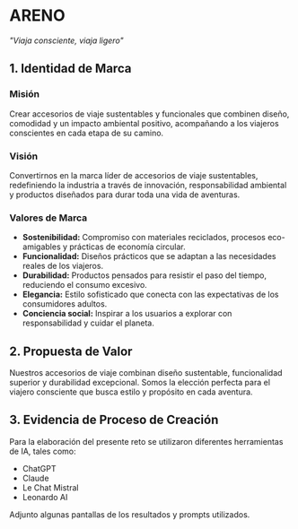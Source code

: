 # ARENO  
*"Viaja consciente, viaja ligero"*  

## 1. Identidad de Marca  

### **Misión**  
Crear accesorios de viaje sustentables y funcionales que combinen diseño, comodidad y un impacto ambiental positivo, acompañando a los viajeros conscientes en cada etapa de su camino.  

### **Visión**  
Convertirnos en la marca líder de accesorios de viaje sustentables, redefiniendo la industria a través de innovación, responsabilidad ambiental y productos diseñados para durar toda una vida de aventuras.  

### **Valores de Marca**  
- **Sostenibilidad:** Compromiso con materiales reciclados, procesos eco-amigables y prácticas de economía circular.  
- **Funcionalidad:** Diseños prácticos que se adaptan a las necesidades reales de los viajeros.  
- **Durabilidad:** Productos pensados para resistir el paso del tiempo, reduciendo el consumo excesivo.  
- **Elegancia:** Estilo sofisticado que conecta con las expectativas de los consumidores adultos.  
- **Conciencia social:** Inspirar a los usuarios a explorar con responsabilidad y cuidar el planeta.  

## 2. Propuesta de Valor  

Nuestros accesorios de viaje combinan diseño sustentable, funcionalidad superior y durabilidad excepcional. Somos la elección perfecta para el viajero consciente que busca estilo y propósito en cada aventura.  

## 3. Evidencia de Proceso de Creación  

Para la elaboración del presente reto se utilizaron diferentes herramientas de IA, tales como:  
- ChatGPT  
- Claude  
- Le Chat Mistral  
- Leonardo AI  

Adjunto algunas pantallas de los resultados y prompts utilizados.  
